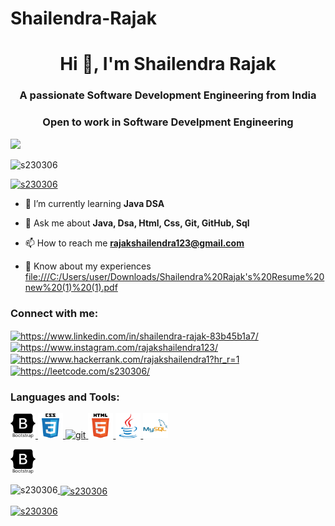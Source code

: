 # Shailendra-Rajak
<h1 align="center">Hi 👋, I'm Shailendra Rajak</h1>
<h3 align="center">A passionate Software Development Engineering from India</h3>
<h3 align="center">Open to work in Software Develpment Engineering</h3>
<img src="https://www.o4opinion.com/wp-content/uploads/2021/09/code-1076536_1280.jpg">

<p align="left"> <img src="https://komarev.com/ghpvc/?username=s230306&label=Profile%20views&color=0e75b6&style=flat" alt="s230306" /> </p>

<p align="left"> <a href="https://github.com/ryo-ma/github-profile-trophy"><img src="https://github-profile-trophy.vercel.app/?username=s230306" alt="s230306" /></a> </p>

- 🌱 I’m currently learning **Java DSA**

- 💬 Ask me about **Java, Dsa, Html, Css, Git, GitHub, Sql**

- 📫 How to reach me **rajakshailendra123@gmail.com**

- 📄 Know about my experiences [file:///C:/Users/user/Downloads/Shailendra%20Rajak's%20Resume%20new%20(1)%20(1).pdf](file:///C:/Users/user/Downloads/Shailendra%20Rajak's%20Resume%20new%20(1)%20(1).pdf)

<h3 align="left">Connect with me:</h3>
<p align="left">
<a href="https://linkedin.com/in/https://www.linkedin.com/in/shailendra-rajak-83b45b1a7/" target="blank"><img align="center" src="https://raw.githubusercontent.com/rahuldkjain/github-profile-readme-generator/master/src/images/icons/Social/linked-in-alt.svg" alt="https://www.linkedin.com/in/shailendra-rajak-83b45b1a7/" height="30" width="40" /></a>
<a href="https://instagram.com/https://www.instagram.com/rajakshailendra123/" target="blank"><img align="center" src="https://raw.githubusercontent.com/rahuldkjain/github-profile-readme-generator/master/src/images/icons/Social/instagram.svg" alt="https://www.instagram.com/rajakshailendra123/" height="30" width="40" /></a>
<a href="https://www.hackerrank.com/https://www.hackerrank.com/rajakshailendra1?hr_r=1" target="blank"><img align="center" src="https://raw.githubusercontent.com/rahuldkjain/github-profile-readme-generator/master/src/images/icons/Social/hackerrank.svg" alt="https://www.hackerrank.com/rajakshailendra1?hr_r=1" height="30" width="40" /></a>
<a href="https://www.leetcode.com/https://leetcode.com/s230306/" target="blank"><img align="center" src="https://raw.githubusercontent.com/rahuldkjain/github-profile-readme-generator/master/src/images/icons/Social/leet-code.svg" alt="https://leetcode.com/s230306/" height="30" width="40" /></a>
</p>

<h3 align="left">Languages and Tools:</h3>
<p align="left"> <a href="https://getbootstrap.com" target="_blank" rel="noreferrer"> <img src="https://raw.githubusercontent.com/devicons/devicon/master/icons/bootstrap/bootstrap-plain-wordmark.svg" alt="bootstrap" width="40" height="40"/> </a> <a href="https://www.w3schools.com/css/" target="_blank" rel="noreferrer"> <img src="https://raw.githubusercontent.com/devicons/devicon/master/icons/css3/css3-original-wordmark.svg" alt="css3" width="40" height="40"/> </a> <a href="https://git-scm.com/" target="_blank" rel="noreferrer"> <img src="https://www.vectorlogo.zone/logos/git-scm/git-scm-icon.svg" alt="git" width="40" height="40"/> </a> <a href="https://www.w3.org/html/" target="_blank" rel="noreferrer"> <img src="https://raw.githubusercontent.com/devicons/devicon/master/icons/html5/html5-original-wordmark.svg" alt="html5" width="40" height="40"/> </a> <a href="https://www.java.com" target="_blank" rel="noreferrer"> <img src="https://raw.githubusercontent.com/devicons/devicon/master/icons/java/java-original.svg" alt="java" width="40" height="40"/> </a> <a href="https://www.mysql.com/" target="_blank" rel="noreferrer"> <img src="https://raw.githubusercontent.com/devicons/devicon/master/icons/mysql/mysql-original-wordmark.svg" alt="mysql" width="40" height="40"/> </a> </p>
<a href="https://spring.io/projects/spring-boot" target="_blank" rel="noreferrer"> <img src="https://raw.githubusercontent.com/devicons/devicon/master/icons/bootstrap/bootstrap-plain-wordmark.svg" alt="bootstrap" width="40" height="40"/>

<p><img align="left" src="https://github-readme-stats.vercel.app/api/top-langs?username=s230306&show_icons=true&locale=en&layout=compact" alt="s230306" /></p>

<p>&nbsp;<img align="center" src="https://github-readme-stats.vercel.app/api?username=s230306&show_icons=true&locale=en" alt="s230306" /></p>

<p><img align="center" src="https://github-readme-streak-stats.herokuapp.com/?user=s230306&" alt="s230306" /></p>

